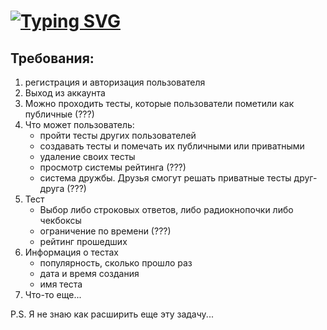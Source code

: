 [![Typing SVG](https://readme-typing-svg.herokuapp.com?color=%2336BCF7&lines=Создание+тестов)](https://git.io/typing-svg)
=====

Требования:
------
1. регистрация и авторизация пользователя
2. Выход из аккаунта
3. Можно проходить тесты, которые пользователи пометили как публичные (???)
4. Что может пользователь:
    * пройти тесты других пользователей
    * создавать тесты и помечать их публичными или приватными
    * удаление своих тесты
    * просмотр системы рейтинга (???)
    * система дружбы. Друзья смогут решать приватные тесты друг-друга (???)
5. Тест
    * Выбор либо строковых ответов, либо радиокнопочки либо чекбоксы
    * ограничение по времени (???)
    * рейтинг прошедших
6. Информация о тестах
    * популярность, сколько прошло раз
    * дата и время создания
    * имя теста
7. Что-то еще... 

P.S. Я не знаю как расширить еще эту задачу...
